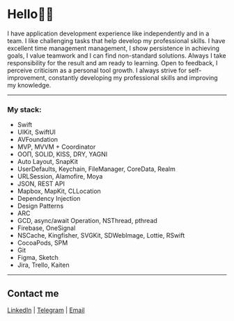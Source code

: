 # Hello✌🏼

I have application development experience like independently and in a team. I like challenging tasks that help develop my professional skills. I have excellent time management management, I show persistence in achieving goals, I value teamwork and I can find non-standard solutions. Always I take responsibility for the result and am ready to learning. Open to feedback, I perceive criticism as a personal tool growth. I always strive for self-improvement, constantly developing my professional skills and improving my knowledge.

---

### My stack:

* Swift
* UIKit, SwiftUI
* AVFoundation
* MVP, MVVM + Coordinator
* ООП, SOLID, KISS, DRY, YAGNI
* Auto Layout, SnapKit
* UserDefaults, Keychain, FileManager, CoreData, Realm
* URLSession, Alamofire, Moya
* JSON, REST API
* Mapbox, MapKit, CLLocation
* Dependency Injection
* Design Patterns
* ARC
* GCD, async/await Operation, NSThread, pthread
* Firebase, OneSignal
* NSCache, Kingfisher, SVGKit, SDWebImage, Lottie, RSwift
* CocoaPods, SPM
* Git
* Figma, Sketch
* Jira, Trello, Kaiten

---

## Contact me
[LinkedIn](https://www.linkedin.com/in/nikita-semennikov-73a020253/ "https://www.linkedin.com/in/nikita-semennikov-73a020253/") | [Telegram](https://t.me/NikitaAndreevich10 "@NikitaAndreevich10") | [Email](mailto:semennikovna@yandex.ru "semennikovna@yandex.ru")
